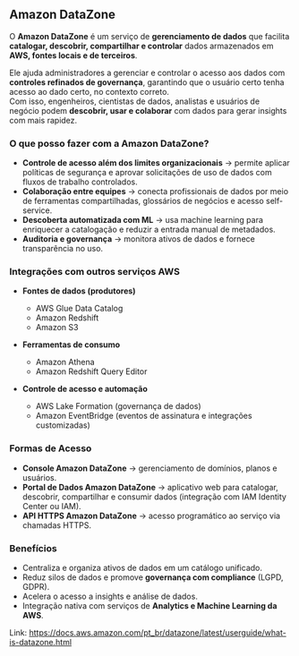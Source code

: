 ##  Amazon DataZone

O **Amazon DataZone** é um serviço de **gerenciamento de dados** que facilita **catalogar, descobrir, compartilhar e controlar** dados armazenados em **AWS, fontes locais e de terceiros**.  

Ele ajuda administradores a gerenciar e controlar o acesso aos dados com **controles refinados de governança**, garantindo que o usuário certo tenha acesso ao dado certo, no contexto correto.  
Com isso, engenheiros, cientistas de dados, analistas e usuários de negócio podem **descobrir, usar e colaborar** com dados para gerar insights com mais rapidez.  


###  O que posso fazer com a Amazon DataZone?
- **Controle de acesso além dos limites organizacionais** → permite aplicar políticas de segurança e aprovar solicitações de uso de dados com fluxos de trabalho controlados.  
- **Colaboração entre equipes** → conecta profissionais de dados por meio de ferramentas compartilhadas, glossários de negócios e acesso self-service.  
- **Descoberta automatizada com ML** → usa machine learning para enriquecer a catalogação e reduzir a entrada manual de metadados.  
- **Auditoria e governança** → monitora ativos de dados e fornece transparência no uso.  


###  Integrações com outros serviços AWS
- **Fontes de dados (produtores)**  
  - AWS Glue Data Catalog  
  - Amazon Redshift  
  - Amazon S3  

- **Ferramentas de consumo**  
  - Amazon Athena  
  - Amazon Redshift Query Editor  

- **Controle de acesso e automação**  
  - AWS Lake Formation (governança de dados)  
  - Amazon EventBridge (eventos de assinatura e integrações customizadas)  


###  Formas de Acesso
- **Console Amazon DataZone** → gerenciamento de domínios, planos e usuários.  
- **Portal de Dados Amazon DataZone** → aplicativo web para catalogar, descobrir, compartilhar e consumir dados (integração com IAM Identity Center ou IAM).  
- **API HTTPS Amazon DataZone** → acesso programático ao serviço via chamadas HTTPS.  


###  Benefícios
- Centraliza e organiza ativos de dados em um catálogo unificado.  
- Reduz silos de dados e promove **governança com compliance** (LGPD, GDPR).  
- Acelera o acesso a insights e análise de dados.  
- Integração nativa com serviços de **Analytics e Machine Learning da AWS**.

Link: https://docs.aws.amazon.com/pt_br/datazone/latest/userguide/what-is-datazone.html
